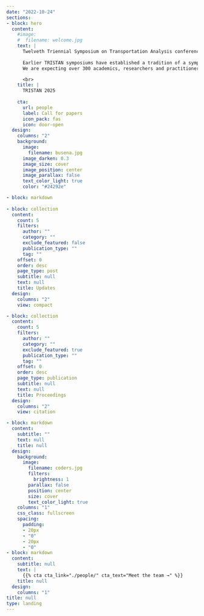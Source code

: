 ```yaml
---
date: "2022-10-24"
sections:
- block: hero
  content:
    #image:
    #  filename: welcome.jpg
    text: |
      Twelveth Triennial Symposium on Transportation Analysis conference (TRISTAN XII) will take place from June 22 to 27, 2022, at the Bankoku Shinryokan in Okinawa, Japan (in-person only).
      
      Earlier TRISTAN symposiums have established a tradition of a symposium of high scientific quality, with lots of interaction during and outside the technical sessions, a good sense of community, and enriching and enjoyable social tours.
      We are expecting over 300 academics, researchers and practitioners from around the world to convene to discuss mathematical models, methodologies and computational results, and to exchange ideas on advanced applications and technologies in transportation.

      <br>
    title: |
      TRISTAN 2025
      
    cta:
      url: people
      label: Call for papers
      icon_pack: fas
      icon: door-open
  design:
    columns: "2"
    background:
      image: 
        filename: busena.jpg
      image_darken: 0.3
      image_size: cover
      image_position: center
      image_parallax: false
      text_color_light: true
      color: "#24292e"

- block: markdown
      
- block: collection
  content:
    count: 5
    filters:
      author: ""
      category: ""
      exclude_featured: false
      publication_type: ""
      tag: ""
    offset: 0
    order: desc
    page_type: post
    subtitle: null
    text: null
    title: Updates
  design:
    columns: "2"
    view: compact

- block: collection
  content:
    count: 5
    filters:
      author: ""
      category: ""
      exclude_featured: true
      publication_type: ""
      tag: ""
    offset: 0
    order: desc
    page_type: publication
    subtitle: null
    text: null
    title: Proceedings
  design:
    columns: "2"
    view: citation

- block: markdown
  content:
    subtitle: ""
    text: null
    title: null
  design:
    background:
      image:
        filename: coders.jpg
        filters:
          brightness: 1
        parallax: false
        position: center
        size: cover
        text_color_light: true
    columns: "1"
    css_class: fullscreen
    spacing:
      padding:
      - 20px
      - "0"
      - 20px
      - "0"
- block: markdown
  content:
    subtitle: null
    text: |
      {{% cta cta_link="./people/" cta_text="Meet the team →" %}}
    title: null
  design:
    columns: "1"
title: null
type: landing
---
```

